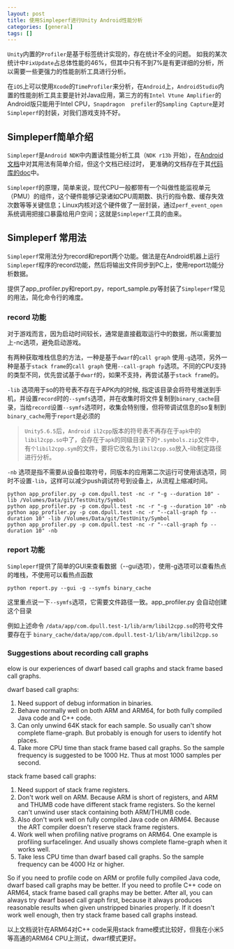 ```yaml
---
layout: post
title: 使用Simpleperf进行Unity Android性能分析
categories: [general]
tags: []
---
```


`Unity`内置的`Profiler`是基于标签统计实现的，存在统计不全的问题。
如我的某次统计中`FixUpdate`占总体性能的46%，但其中只有不到7%是有更详细的分析，所以需要一些更强力的性能剖析工具进行分析。

在`iOS`上可以使用`Xcode`的`TimeProfiler`来分析，在`Android`上，`AndroidStudio`内置的性能剖析工具主要是针对Java应用，第三方的有`Intel Vtune Amplifier`的Android版只能用于Intel CPU，`Snapdragon  prefiler`的`Sampling Capture`是对`Simpleperf`的封装，对我们游戏支持不好。

## Simpleperf简单介绍

`Simpleperf`是`Android NDK`中内置读性能分析工具（`NDK r13b` 开始），在[Android文档](https://developer.android.com/ndk/guides/simpleperf.html)中对其用法有简单介绍，但这个文档已经过时，
更准确的文档存在于其[代码库的doc](https://android.googlesource.com/platform/system/extras/+/master/simpleperf/doc/)中。

`Simpleperf`的原理，简单来说，现代CPU一般都带有一个叫做性能监视单元（PMU）的组件，这个硬件能够记录诸如CPU周期数、执行的指令数、缓存失效次数等等关键信息；Linux内核对这个硬件做了一层封装，通过`perf_event_open`系统调用把接口暴露给用户空间；这就是`Simpleperf`工具的由来。

## Simpleperf 常用法

`Simpleperf`常用法分为record和report两个功能。做法是在Android机器上运行`Simpleperf`程序的record功能，然后将输出文件同步到PC上，使用report功能分析数据。

提供了app_profiler.py和report.py，report_sample.py等封装了`Simpleperf`常见的用法，简化命令行的难度。

### record 功能
对于游戏而言，因为启动时间较长，通常是直接截取运行中的数据，所以需要加上-nc选项，避免启动游戏。

有两种获取堆栈信息的方法，一种是基于`dwarf`的`call graph` 使用`-g`选项，另外一种是基于`stack frame`的`call graph` 使用`--call-graph fp`选项。不同的CPU支持的类型不同，优先尝试基于`dwarf`的，如果不支持，再尝试基于`stack frame`的。

`-lib` 选项用于so的符号表不存在于APK内的时候, 指定该目录会将符号推送到手机，并设置`record`时的`--symfs`选项，并在收集时将文件复制到`binary_cache`目录，当给`record`设置`--symfs`选项时，收集会特别慢，但将带调试信息的so复制到`binary_cache`用于`report`是必须的

> `Unity5.6.5`后，`Android il2cpp`版本的符号表不再存在于`apk`中的`libil2cpp.so`中了，会存在于`apk`的同级目录下的`*.symbols.zip`文件中，有`个libil2cpp.sym`的文件，要将它改名为`libil2cpp.so`放入-lib制定路径进行分析。

`-nb` 选项是指不需要从设备拉取符号，同版本的应用第二次运行可使用该选项，同时不设置`-lib`，这样可以减少push调试符号到设备上，从流程上缩减时间。

    python app_profiler.py -p com.dpull.test -nc -r "-g --duration 10" -lib /Volumes/Data/git/TestUnity/Symbol
    python app_profiler.py -p com.dpull.test -nc -r "-g --duration 10" -nb
    python app_profiler.py -p com.dpull.test -nc -r "--call-graph fp --duration 10" -lib /Volumes/Data/git/TestUnity/Symbol
    python app_profiler.py -p com.dpull.test -nc -r "--call-graph fp --duration 10" -nb

### report 功能

`Simpleperf`提供了简单的GUI来查看数据（--gui选项），使用-g选项可以查看热点的堆栈，不使用可以看热点函数

    python report.py --gui -g --symfs binary_cache

这里重点说一下`--symfs`选项，它需要文件路径一致。app_profiler.py 会自动创建这个目录

例如上述命令 
`/data/app/com.dpull.test-1/lib/arm/libil2cpp.so`的符号文件要存在于 `binary_cache/data/app/com.dpull.test-1/lib/arm/libil2cpp.so`

    
### Suggestions about recording call graphs
elow is our experiences of dwarf based call graphs and stack frame based call graphs.

dwarf based call graphs:
1. Need support of debug information in binaries.
2. Behave normally well on both ARM and ARM64, for both fully compiled Java code and C++ code.
3. Can only unwind 64K stack for each sample. So usually can't show complete flame-graph. But
   probably is enough for users to identify hot places.
4. Take more CPU time than stack frame based call graphs. So the sample frequency is suggested
   to be 1000 Hz. Thus at most 1000 samples per second.

stack frame based call graphs:
1. Need support of stack frame registers.
2. Don't work well on ARM. Because ARM is short of registers, and ARM and THUMB code have different
   stack frame registers. So the kernel can't unwind user stack containing both ARM/THUMB code.
3. Also don't work well on fully compiled Java code on ARM64. Because the ART compiler doesn't
   reserve stack frame registers.
4. Work well when profiling native programs on ARM64. One example is profiling surfacelinger. And
   usually shows complete flame-graph when it works well.
5. Take less CPU time than dwarf based call graphs. So the sample frequency can be 4000 Hz or
   higher.

So if you need to profile code on ARM or profile fully compiled Java code, dwarf based call graphs
may be better. If you need to profile C++ code on ARM64, stack frame based call graphs may be
better. After all, you can always try dwarf based call graph first, because it always produces
reasonable results when given unstripped binaries properly. If it doesn't work well enough, then
try stack frame based call graphs instead.

以上文档说针在ARM64对C++ code采用stack frame模式比较好，但我在小米5等高通的ARM64 CPU上测试，dwarf模式更好。

